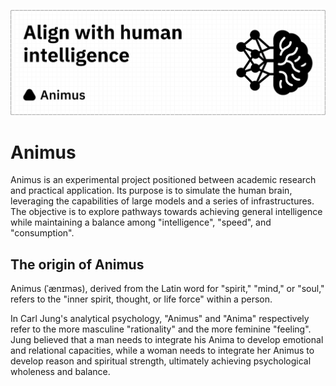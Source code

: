 ![banner](./images/banner.png)

# Animus

Animus is an experimental project positioned between academic research and practical application. Its purpose is to simulate the human brain, leveraging the capabilities of large models and a series of infrastructures. The objective is to explore pathways towards achieving general intelligence while maintaining a balance among "intelligence", "speed", and "consumption".

## The origin of Animus

Animus (ˈænɪməs), derived from the Latin word for "spirit," "mind," or "soul," refers to the "inner spirit, thought, or life force" within a person.

In Carl Jung's analytical psychology, "Animus" and "Anima" respectively refer to the more masculine "rationality" and the more feminine "feeling". Jung believed that a man needs to integrate his Anima to develop emotional and relational capacities, while a woman needs to integrate her Animus to develop reason and spiritual strength, ultimately achieving psychological wholeness and balance.

